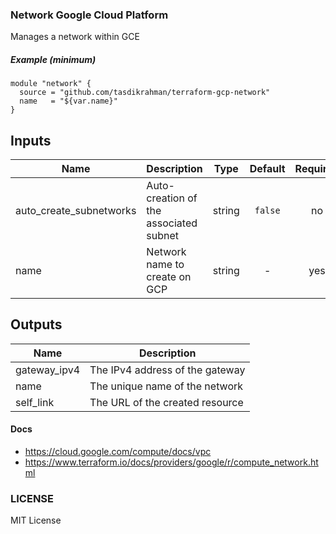 ### Network Google Cloud Platform 

Manages a network within GCE

##### Example (minimum)

```hcl
module "network" {
  source = "github.com/tasdikrahman/terraform-gcp-network"
  name   = "${var.name}"
}
```

## Inputs

| Name | Description | Type | Default | Required |
|------|-------------|:----:|:-----:|:-----:|
| auto_create_subnetworks | Auto-creation of the associated subnet | string | `false` | no |
| name | Network name to create on GCP | string | - | yes |

## Outputs

| Name | Description |
|------|-------------|
| gateway_ipv4 | The IPv4 address of the gateway |
| name | The unique name of the network |
| self_link | The URL of the created resource |

#### Docs 

- https://cloud.google.com/compute/docs/vpc
- https://www.terraform.io/docs/providers/google/r/compute_network.html


### LICENSE

MIT License
